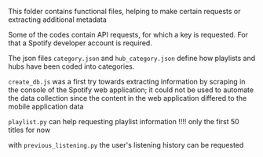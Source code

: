 This folder contains functional files, helping to make certain requests or extracting additional metadata

Some of the codes contain API requests, for which a key is requested. For that a Spotify developer account is required. 

The json files `category.json` and `hub_category.json` define how playlists and hubs have been coded into categories.

`create_db.js` was a first try towards extracting information by scraping in the console of the Spotify web application; it could not be used to automate the data collection since the content in the web application differed to the mobile application data

`playlist.py` can help requesting playlist information !!!! only the first 50 titles for now

with `previous_listening.py` the user's listening history can be requested